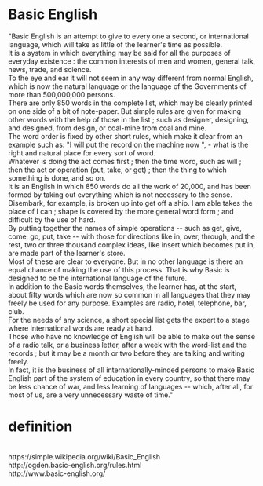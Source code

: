 # Basic English

"Basic English is an attempt to give to every one a second, or international language, which will take as little of the learner's time as possible.<br>
It is a system in which everything may be said for all the purposes of everyday existence : the common interests of men and women, general talk, news, trade, and science. <br>To the eye and ear it will not seem in any way different from normal English, which is now the natural language or the language of the Governments of more than 500,000,000 persons. <br>
There are only 850 words in the complete list, which may be clearly printed on one side of a bit of note-paper. But simple rules are given for making other words with the help of those in the list ; such as designer, designing, and designed, from design, or coal-mine from coal and mine. <br>
The word order is fixed by other short rules, which make it clear from an example such as: "I will put the record on the machine now ", - what is the right and natural place for every sort of word. <br>
Whatever is doing the act comes first ; then the time word, such as will ; then the act or operation (put, take, or get) ; then the thing to which something is done, and so on. <br>
It is an English in which 850 words do all the work of 20,000, and has been formed by taking out everything which is not necessary to the sense. Disembark, for example, is broken up into get off a ship. I am able takes the place of I can ; shape is covered by the more general word form ; and difficult by the use of hard.<br>
By putting together the names of simple operations -- such as get, give, come, go, put, take -- with those for directions like in, over, through, and the rest, two or three thousand complex ideas, like insert which becomes put in, are made part of the learner's store.<br> 
Most of these are clear to everyone. But in no other language is there an equal chance of making the use of this process. That is why Basic is designed to be the international language of the future.<br>
In addition to the Basic words themselves, the learner has, at the start, about fifty words which are now so common in all languages that they may freely be used for any purpose. Examples are radio, hotel, telephone, bar, club.<br> 
For the needs of any science, a short special list gets the expert to a stage where international words are ready at hand.<br>
Those who have no knowledge of English will be able to make out the sense of a radio talk, or a business letter, after a week with the word-list and the records ; but it may be a month or two before they are talking and writing freely.<br>
In fact, it is the business of all internationally-minded persons to make Basic English part of the system of education in every country, so that there may be less chance of war, and less learning of languages -- which, after all, for most of us, are a very unnecessary waste of time."<br>


# definition
<br>
https://simple.wikipedia.org/wiki/Basic_English
<br>
http://ogden.basic-english.org/rules.html
<br>
http://www.basic-english.org/
